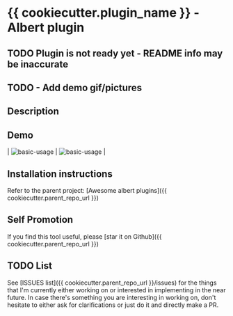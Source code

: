 # {{ cookiecutter.plugin_name }} - Albert plugin

## TODO Plugin is not ready yet - README info may be inaccurate
## TODO - Add demo gif/pictures

## Description

## Demo

| ![basic-usage](misc/demo0.png) | ![basic-usage](misc/demo1.png) |

## Installation instructions

Refer to the parent project: [Awesome albert plugins]({{ cookiecutter.parent_repo_url }})

## Self Promotion

If you find this tool useful, please [star it on Github]({{ cookiecutter.parent_repo_url }})

## TODO List

See [ISSUES list]({{ cookiecutter.parent_repo_url }}/issues) for the things that
I'm currently either working on or interested in implementing in the near
future. In case there's something you are interesting in working on, don't
hesitate to either ask for clarifications or just do it and directly make a PR.
